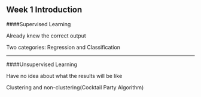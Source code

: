 Week 1 Introduction
-----
####Supervised Learning

Already knew the correct output 

Two categories: Regression and Classification

-----
####Unsupervised Learning

Have no idea about what the results will be like

Clustering and non-clustering(Cocktail Party Algorithm)
